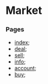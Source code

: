 # Market

### Pages
- [index](https://olsemeniuk.github.io/market/index.html);
- [deal](https://olsemeniuk.github.io/market/deal.html);
- [sell](https://olsemeniuk.github.io/market/sell.html);
- [info](https://olsemeniuk.github.io/market/info.html);
- [account](https://olsemeniuk.github.io/market/account.html);
- [buy](https://olsemeniuk.github.io/market/buy.html);